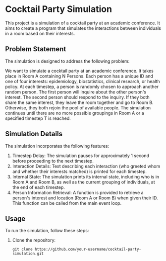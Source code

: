 # Cocktail Party Simulation

This project is a simulation of a cocktail party at an academic conference. It aims to create a program that simulates the interactions between individuals in a room based on their interests.

## Problem Statement

The simulation is designed to address the following problem:

We want to simulate a cocktail party at an academic conference. It takes place in Room A containing N Persons. Each person has a unique ID and one of four interests: epidemiology, biostatistics, clinical research, or health policy. At each timestep, a person is randomly chosen to approach another random person. The first person will inquire about the other person's interest. The second person should respond to the inquiry. If they both share the same interest, they leave the room together and go to Room B. Otherwise, they both rejoin the pool of available people. The simulation continues until there are no more possible groupings in Room A or a specified timestep T is reached.

## Simulation Details

The simulation incorporates the following features:

1. Timestep Delay: The simulation pauses for approximately 1 second before proceeding to the next timestep.
2. Interaction Details: Text describing each interaction (who greeted whom and whether their interests matched) is printed for each timestep.
3. Internal State: The simulation prints its internal state, including who is in Room A and Room B, as well as the current grouping of individuals, at the end of each timestep.
4. Person Information Retrieval: A function is provided to retrieve a person's interest and location (Room A or Room B) when given their ID. This function can be called from the main event loop.

## Usage

To run the simulation, follow these steps:

1. Clone the repository:

   ```shell
   git clone https://github.com/your-username/cocktail-party-simulation.git

